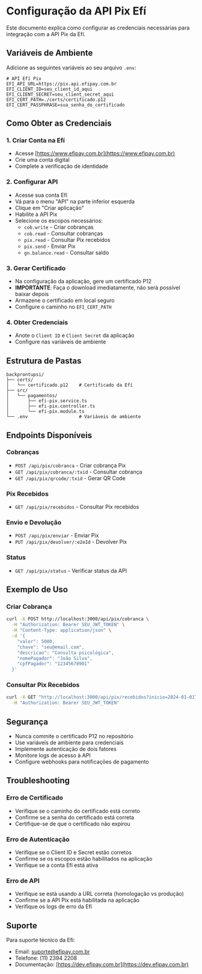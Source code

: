 # Configuração da API Pix Efí

Este documento explica como configurar as credenciais necessárias para integração com a API Pix da Efí.

## Variáveis de Ambiente

Adicione as seguintes variáveis ao seu arquivo `.env`:

```env
# API Efí Pix
EFI_API_URL=https://pix.api.efipay.com.br
EFI_CLIENT_ID=seu_client_id_aqui
EFI_CLIENT_SECRET=seu_client_secret_aqui
EFI_CERT_PATH=./certs/certificado.p12
EFI_CERT_PASSPHRASE=sua_senha_do_certificado
```

## Como Obter as Credenciais

### 1. Criar Conta na Efí
- Acesse [https://www.efipay.com.br](https://www.efipay.com.br)
- Crie uma conta digital
- Complete a verificação de identidade

### 2. Configurar API
- Acesse sua conta Efí
- Vá para o menu "API" na parte inferior esquerda
- Clique em "Criar aplicação"
- Habilite a API Pix
- Selecione os escopos necessários:
  - `cob.write` - Criar cobranças
  - `cob.read` - Consultar cobranças
  - `pix.read` - Consultar Pix recebidos
  - `pix.send` - Enviar Pix
  - `gn.balance.read` - Consultar saldo

### 3. Gerar Certificado
- Na configuração da aplicação, gere um certificado P12
- **IMPORTANTE**: Faça o download imediatamente, não será possível baixar depois
- Armazene o certificado em local seguro
- Configure o caminho no `EFI_CERT_PATH`

### 4. Obter Credenciais
- Anote o `Client ID` e `Client Secret` da aplicação
- Configure nas variáveis de ambiente

## Estrutura de Pastas

```
backprontupsi/
├── certs/
│   └── certificado.p12    # Certificado da Efí
├── src/
│   └── pagamentos/
│       ├── efi-pix.service.ts
│       ├── efi-pix.controller.ts
│       └── efi-pix.module.ts
└── .env                   # Variáveis de ambiente
```

## Endpoints Disponíveis

### Cobranças
- `POST /api/pix/cobranca` - Criar cobrança Pix
- `GET /api/pix/cobranca/:txid` - Consultar cobrança
- `GET /api/pix/qrcode/:txid` - Gerar QR Code

### Pix Recebidos
- `GET /api/pix/recebidos` - Consultar Pix recebidos

### Envio e Devolução
- `POST /api/pix/enviar` - Enviar Pix
- `PUT /api/pix/devolver/:e2eId` - Devolver Pix

### Status
- `GET /api/pix/status` - Verificar status da API

## Exemplo de Uso

### Criar Cobrança
```bash
curl -X POST http://localhost:3000/api/pix/cobranca \
  -H "Authorization: Bearer SEU_JWT_TOKEN" \
  -H "Content-Type: application/json" \
  -d '{
    "valor": 5000,
    "chave": "seu@email.com",
    "descricao": "Consulta psicológica",
    "nomePagador": "João Silva",
    "cpfPagador": "12345678901"
  }'
```

### Consultar Pix Recebidos
```bash
curl -X GET "http://localhost:3000/api/pix/recebidos?inicio=2024-01-01T00:00:00Z&fim=2024-01-31T23:59:59Z" \
  -H "Authorization: Bearer SEU_JWT_TOKEN"
```

## Segurança

- Nunca commite o certificado P12 no repositório
- Use variáveis de ambiente para credenciais
- Implemente autenticação de dois fatores
- Monitore logs de acesso à API
- Configure webhooks para notificações de pagamento

## Troubleshooting

### Erro de Certificado
- Verifique se o caminho do certificado está correto
- Confirme se a senha do certificado está correta
- Certifique-se de que o certificado não expirou

### Erro de Autenticação
- Verifique se o Client ID e Secret estão corretos
- Confirme se os escopos estão habilitados na aplicação
- Verifique se a conta Efí está ativa

### Erro de API
- Verifique se está usando a URL correta (homologação vs produção)
- Confirme se a API Pix está habilitada na aplicação
- Verifique os logs de erro da Efí

## Suporte

Para suporte técnico da Efí:
- Email: suporte@efipay.com.br
- Telefone: (11) 2394 2208
- Documentação: [https://dev.efipay.com.br](https://dev.efipay.com.br)
